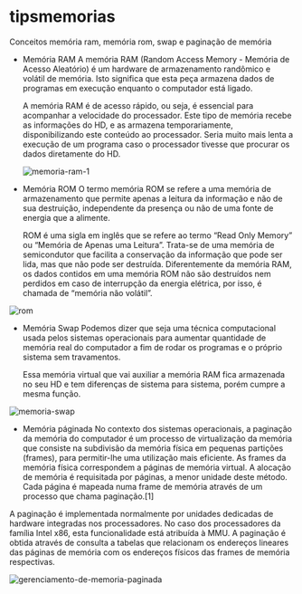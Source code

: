 # tipsmemorias
Conceitos memória ram, memória rom, swap e paginação de memória

- Memória RAM 
  A memória RAM (Random Access Memory - Memória de Acesso Aleatório) é um hardware de armazenamento randômico e volátil de memória. Isto significa que esta peça armazena dados de programas em execução enquanto o computador está ligado.

  A memória RAM é de acesso rápido, ou seja, é essencial para acompanhar a velocidade do processador. Este tipo de memória recebe as informações do HD, e as armazena temporariamente, disponibilizando este conteúdo ao processador. Seria muito mais lenta a execução de um programa caso o processador tivesse que procurar os dados diretamente do HD.

  ![memoria-ram-1](https://cloud.githubusercontent.com/assets/27031498/26278544/54898f1c-3d73-11e7-9fef-ed7292b6be7a.jpg)


- Memória ROM 
  O termo memória ROM se refere a uma memória de armazenamento que permite apenas a leitura da informação e não de sua destruição, independente da presença ou não de uma fonte de energia que a alimente.

  ROM é uma sigla em inglês que se refere ao termo “Read Only Memory” ou “Memória de Apenas uma Leitura”. Trata-se de uma memória de semicondutor que facilita a conservação da informação que pode ser lida, mas que não pode ser destruída. Diferentemente da memória RAM, os dados contidos em uma memória ROM não são destruídos nem perdidos em caso de interrupção da energia elétrica, por isso, é chamada de “memória não volátil”.
  
 ![rom](https://cloud.githubusercontent.com/assets/27031498/26278546/54961e44-3d73-11e7-85d2-964db200629a.jpg)


- Memória Swap
  Podemos dizer que seja uma técnica computacional usada pelos sistemas operacionais para aumentar quantidade de memória real do computador a fim de rodar os programas e o próprio sistema sem travamentos.

  Essa memória virtual que vai auxiliar a memória RAM fica armazenada no seu HD e tem diferenças de sistema para sistema, porém cumpre a mesma função.
  
 ![memoria-swap](https://cloud.githubusercontent.com/assets/27031498/26278545/548bddc6-3d73-11e7-814e-71f751c3f98d.png)
  
  
 - Memória páginada
  No contexto dos sistemas operacionais, a paginação da memória do computador é um processo de virtualização da memória que consiste na subdivisão da memória física em pequenas partições (frames), para permitir-lhe uma utilização mais eficiente. As frames da memória física correspondem a páginas de memória virtual. A alocação de memória é requisitada por páginas, a menor unidade deste método. Cada página é mapeada numa frame de memória através de um processo que chama paginação.[1]

  A paginação é implementada normalmente por unidades dedicadas de hardware integradas nos processadores. No caso dos processadores da família Intel x86, esta funcionalidade está atribuída à MMU. A paginação é obtida através de consulta a tabelas que relacionam os endereços lineares das páginas de memória com os endereços físicos das frames de memória respectivas.
  
  ![gerenciamento-de-memoria-paginada](https://cloud.githubusercontent.com/assets/27031498/26278552/6fd6552a-3d73-11e7-8fa3-8a8e6f537e35.jpg)
  
  
  
